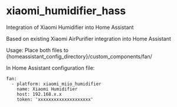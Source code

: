 # xiaomi_humidifier_hass
Integration of Xiaomi Humidifier into Home Assistant

Based on existing Xiaomi AirPurifier integration into Home Assistant

Usage:
Place both files to {homeassistant_config_directory}/custom_components/fan/

In Home Assistant configuration file:
```
fan:
  - platform: xiaomi_miio_humidifier
    name: Xiaomi Humidifier
    host: 192.168.x.x
    token: 'xxxxxxxxxxxxxxxxxxxx'
```
 

